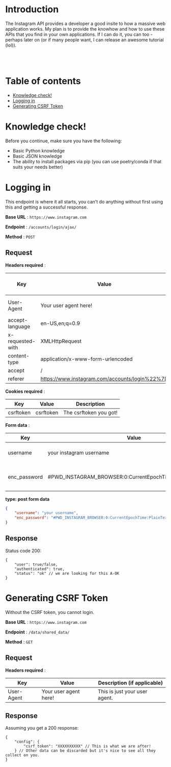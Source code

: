 # Introduction

The Instagram API provides a developer a good insite to how a massive web application works. My plan is to provide the knowhow and how to use these APIs that you find in your own applications. If I can do it, you can too - perhaps later on (or if many people want, I can release an awesome tutorial (lol)).

<br>
<br>

# Table of contents
- [Knowledge check!](#knowledge-check)
- [Logging in](#logging-in)
- [Generating CSRF Token](#generating-csrf-token)

# Knowledge check!
Before you continue, make sure you have the following:
- Basic Python knowledge
- Basic JSON knowledge
- The ability to install packages via pip (you can use poetry/conda if that suits your needs better)

# Logging in
This endpoint is where it all starts, you can't do anything without first using this and getting a successful response.

**Base URL** : `https://www.instagram.com`

**Endpoint** : `/accounts/login/ajax/`

**Method** : `POST`

## Request

**Headers required** : 

| Key | Value | Description (if applicable) |
|--------|-----------|-------------|
| User-Agent | Your user agent here! | This is just your user agent. |
| accept-language | en-US,en;q=0.9 | |
| x-requested-with | XMLHttpRequest | |
| content-type | application/x-www-form-urlencoded | |
| accept | / | |
| referer | https://www.instagram.com/accounts/login%22%7D | |

**Cookies required** :

| Key | Value | Description |
| ------- | ------------- | ------------------ |
| csrftoken | csrftoken | The csrftoken you got! |

**Form data** :

| Key | Value | Description |
| ------- | ------------- | ------------------ |
| username | your instagram username | Your Instagram username |
| enc_password | #PWD_INSTAGRAM_BROWSER:0:CurrentEpochTime:PlainTextPassword | One of Instagram's awesome features... |

**type: post form data**

```json
{
    "username": "your username",
    "enc_password": "#PWD_INSTAGRAM_BROWSER:0:CurrentEpochTime:PlainTextPassword"
}
```

## Response

Status code 200:

```jsonc
{
    "user": true/false,
    "authenticated": true,
    "status": "ok" // we are looking for this A-OK
}
```

# Generating CSRF Token
Without the CSRF token, you cannot login.

**Base URL** : `https://www.instagram.com`

**Endpoint** : `/data/shared_data/`

**Method** : `GET`

## Request

**Headers required** : 

| Key | Value | Description (if applicable) |
|--------|-----------|-------------|
| User-Agent | Your user agent here! | This is just your user agent. |

## Response

Assuming you get a 200 response:

```jsonc
{
    "config": {
        "csrf_token": "XXXXXXXXXX" // This is what we are after!
    } // Other data can be discarded but it's nice to see all they collect on you.
}
```
